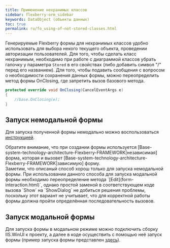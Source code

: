 ```yaml
---
title: Применение нехранимых классов
sidebar: flexberry-orm_sidebar
keywords: DataObject (объекты данных)
toc: true
permalink: ru/fo_using-of-not-stored-classes.html
---
```


Генерируемые Flexberry формы для нехранимых классов удобно использовать для выбора некого текущего объекта, проведении авторизации пользователей.
Для того, чтобы сделать класс нехранимым, необходимо при работе с диаграммой классов убрать галочку у параметра `Stored` в его свойствах (либо добавить символ "/" перед его названием).
Для того, чтобы подавить сообщения с вопросом о необходимости сохранения данных формы, можно переопределить метод формы OnClosing, где запретить вызов базового метода.

```csharp
protected override void OnClosing(CancelEventArgs e)
{
	//base.OnClosing(e);
}
```
## Запуск немодальной формы

Для запуска полученной формы немодально можно воспользоваться [инструкцией](prinuditelnyi-vyzov-formy-redaktirovaniya.html).

<div markdown="span" class="note"><i class="note"></i>Обратите внимание, что при создании формы используется [Base-system-technology-architecture-Flexberry-FRAMEWORK|независимая] форма, которая и вызовет [Base-system-technology-architecture-Flexberry-FRAMEWORK|зависимую] форму.</div>

<div markdown="span" class="note"><i class="note"></i>Заметим, что описаный способ хорош только для запуска немодальной формы. При использовании данного способа для запуска модальной формы необходимо переопределение метода `[Edit](form-interaction.html)`, однако простой заменой в соответствующем коде вызова `Show` на `ShowDialog` не добиться решения проблемы, поскольку этот вариант не учитывает, что для корректной работы формы должна пройти определённая последовательность вызовов.</div>

## Запуск модальной формы

Для запуска формы в модальном режиме можно подключить сборку IIS.WinUI к проекту, а далее в коде осуществить с помощью неё запуск формы (пример запуска формы представлен [здесь](define-default-object.html)).
